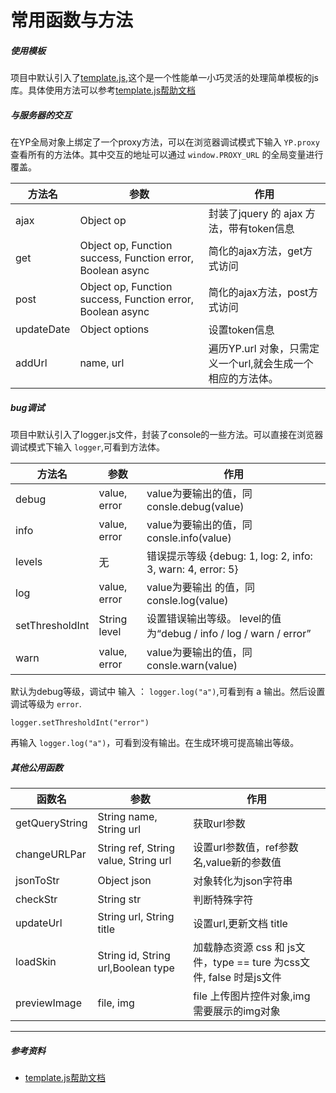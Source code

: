 # 常用函数与方法

##### 使用模板

项目中默认引入了[template.js](https://github.com/yanhaijing/template.js),这个是一个性能单一小巧灵活的处理简单模板的js库。具体使用方法可以参考[template.js帮助文档](https://github.com/yanhaijing/template.js)

##### 与服务器的交互
在YP全局对象上绑定了一个proxy方法，可以在浏览器调试模式下输入 `YP.proxy` 查看所有的方法体。其中交互的地址可以通过 `window.PROXY_URL` 的全局变量进行覆盖。

方法名 | 参数 | 作用
-----|------|----
ajax | Object op | 封装了jquery 的 ajax 方法，带有token信息
get | Object op, Function success, Function error, Boolean  async | 简化的ajax方法，get方式访问
post | Object op, Function success, Function error, Boolean  async |  简化的ajax方法，post方式访问
updateDate | Object options | 设置token信息
addUrl | name, url | 遍历YP.url 对象，只需定义一个url,就会生成一个相应的方法体。


##### bug调试
项目中默认引入了logger.js文件，封装了console的一些方法。可以直接在浏览器调试模式下输入 `logger`,可看到方法体。

方法名 | 参数 | 作用
-----|------|----
debug | value, error | value为要输出的值，同consle.debug(value)
info | value, error | value为要输出的值，同consle.info(value)
levels | 无 | 错误提示等级  {debug: 1, log: 2, info: 3, warn: 4, error: 5}
log | value, error | value为要输出 的值，同consle.log(value)
setThresholdInt | String level | 设置错误输出等级。 level的值为“debug / info / log / warn / error”
warn | value, error | value为要输出的值，同consle.warn(value)


默认为debug等级，调试中 输入 ： `logger.log("a")`,可看到有 a 输出。然后设置调试等级为 `error`.
    
    logger.setThresholdInt("error")

再输入 `logger.log("a")`，可看到没有输出。在生成环境可提高输出等级。



##### 其他公用函数
函数名 | 参数 | 作用
-----|------|----
getQueryString | String name, String url |  获取url参数
changeURLPar | String ref, String value, String url | 设置url参数值，ref参数名,value新的参数值 
jsonToStr | Object json | 对象转化为json字符串
checkStr | String str | 判断特殊字符
updateUrl | String url, String title | 设置url,更新文档 title
loadSkin | String id, String url,Boolean type | 加载静态资源 css 和 js文件，type == ture 为css文件, false 时是js文件
previewImage | file, img | file 上传图片控件对象,img 需要展示的img对象



----
##### 参考资料

- [template.js帮助文档](https://github.com/yanhaijing/template.js)